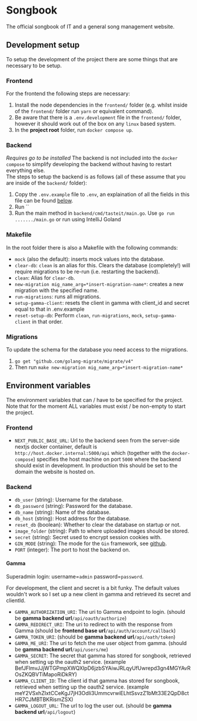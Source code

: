 # Songbook

The official songbook of IT and a general song management website.

## Development setup

To setup the development of the project there are some things that are necessary to be setup.

### Frontend

For the frontend the following steps are necessary:

1. Install the node dependencies in the `frontend/` folder (e.g. whilst inside of the `frontend/` folder run `yarn` or equivalent command).
1. Be aware that there is a `.env.development` file in the `frontend/` folder, however it should work out of the box on any `linux` based system.
1. In the **project root** folder, run `docker compose up`.

### Backend

_Requires go to be installed_
The backend is not included into the `docker compose` to simplify developing the backend without having to restart everything else.  
The steps to setup the backend is as follows (all of these assume that you are inside of the `backend/` folder):

1. Copy the `.env.example` file to `.env`, an explaination of all the fields in this file can be found [below](#environment-variables).
2. Run ``
3. Run the main method in `backend/cmd/tasteit/main.go`. Use `go run ......./main.go` or run using IntelliJ Goland

### Makefile

In the root folder there is also a Makefile with the following commands:

- `mock` (also the default): inserts mock values into the database.
- `clear-db`: `clean` is an alias for this. Clears the database (completely!) will require migrations to be re-run (i.e. restarting the backend).
- `clean`: Alias for `clear-db`.
- `new-migration mig_name_arg=*insert-migration-name*`: creates a new migration with the specified name.
- `run-migrations`: runs all migrations.
- `setup-gamma-client`: resets the client in gamma with client_id and secret equal to that in .env.example
- `reset-setup-db`: Perform `clean`, `run-migrations`, `mock`, `setup-gamma-client` in that order.

### Migrations

To update the schema for the database you need access to the migrations.

1. `go get "github.com/golang-migrate/migrate/v4"`
2. Then run `make new-migration mig_name_arg=*insert-migration-name*`

## Environment variables

The environment variables that can / have to be specified for the project.
Note that for the moment ALL variables must exist / be non-empty to start the project.

### Frontend

- `NEXT_PUBLIC_BASE_URL`: Url to the backend seen from the server-side nextjs docker container, default is `http://host.docker.internal:5000/api` which (together with the `docker-compose`) specifies the host machine on port `5000` where the backend should exist in development. In production this should be set to the domain the website is hosted on.

### Backend

- `db_user` (string): Username for the database.
- `db_password` (string): Password for the database.
- `db_name` (string): Name of the database.
- `db_host` (string): Host address for the database.
- `reset_db` (boolean): Whether to clear the database on startup or not.
- `image_folder` (string): Path to where uploaded images should be stored.
- `secret` (string): Secret used to encrypt session cookies with.
- `GIN_MODE` (string): The mode for the `Gin` framework, see [github](https://github.com/gin-gonic/gin).
- `PORT` (integer): The port to host the backend on.

#### Gamma

Superadmin login: username=`admin` password=`password`.

For development, the client and secret is a bit funky. The default values wouldn't work so I set up a new client in gamma and retrieved its secret and clientId.

- `GAMMA_AUTHORIZATION_URI`: The uri to Gamma endpoint to login. (should be **gamma backend url**`/api/oauth/authorize`)
- `GAMMA_REDIRECT_URI`: The uri to redirect to with the response from Gamma (should be **frontend base url**`/api/auth/account/callback`)
- `GAMMA_TOKEN_URI`: (should be **gamma backend url**`/api/oath/token`)
- `GAMMA_ME_URI`: The uri to fetch the me user object from gamma. (should be **gamma backend url**`/api/users/me`)
- `GAMMA_SECRET`: The secret that gamma has stored for songbook, retrieved when setting up the oauth2 service. (example BefJFlmvJJjWTGPmpXWQXIpD6jzbSYAiwJRLqyUfUwrepd3gn4MGYAvROsZKQBVTiMapoRiDkRY)
- `GAMMA_CLIENT_ID`: The client id that gamma has stored for songbook, retrieved when setting up the oauth2 service. (example meY2VSxhZIxtCCeKgJ7jH3Odli3UmmcvrwiELhtSsvzZ1bMt33E2QpD8ctHR7CJMBTBKRismZSX)
- `GAMMA_LOGOUT_URL`: The url to log the user out. (should be **gamma backend url**`/api/logout`)
